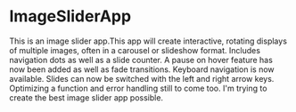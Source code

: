 # ImageSliderApp
This is an image slider app.This app will create interactive, rotating displays of multiple images, often in a carousel or slideshow format. Includes navigation dots as well as a slide counter. A pause on hover feature has now been added as well as fade transitions. Keyboard navigation is now available. Slides can now be switched with the left and right arrow keys. Optimizing a function and error handling still to come too. I'm trying to create the best image slider app possible. 

